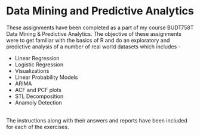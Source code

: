 # Data Mining and Predictive Analytics

These assignments have been completed as a part of my course BUDT758T Data Mining & Predictive Analytics. The objective of these assignments were to get familiar with the basics of R and do an exploratory and predictive analysis of a number of real world datasets which includes -
* Linear Regression
* Logistic Regression
* Visualizations
* Linear Probability Models
* ARIMA
* ACF and PCF plots
* STL Decomposition
* Anamoly Detection
<br/>
The instructions along with their answers and reports have been included for each of the exercises.
